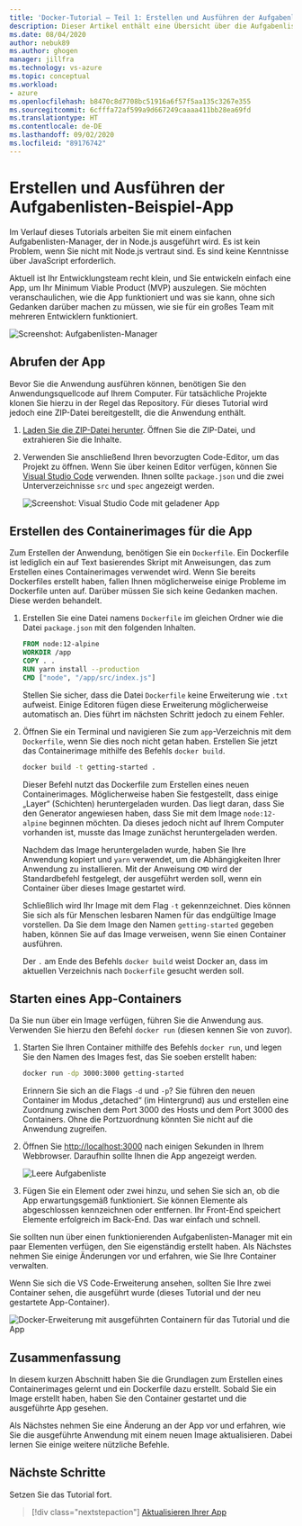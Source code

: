 ```yaml
---
title: 'Docker-Tutorial – Teil 1: Erstellen und Ausführen der Aufgabenlisten-Beispiel-App'
description: Dieser Artikel enthält eine Übersicht über die Aufgabenlisten-Beispiel-App, die in Node.js ausgeführt wird.
ms.date: 08/04/2020
author: nebuk89
ms.author: ghogen
manager: jillfra
ms.technology: vs-azure
ms.topic: conceptual
ms.workload:
- azure
ms.openlocfilehash: b8470c8d7708bc51916a6f57f5aa135c3267e355
ms.sourcegitcommit: 6cfffa72af599a9d667249caaaa411bb28ea69fd
ms.translationtype: HT
ms.contentlocale: de-DE
ms.lasthandoff: 09/02/2020
ms.locfileid: "89176742"
---
```

# <a name="build-and-run-the-todo-sample-app"></a>Erstellen und Ausführen der Aufgabenlisten-Beispiel-App

Im Verlauf dieses Tutorials arbeiten Sie mit einem einfachen Aufgabenlisten-Manager, der in Node.js ausgeführt wird. Es ist kein Problem, wenn Sie nicht mit Node.js vertraut sind. Es sind keine Kenntnisse über JavaScript erforderlich.

Aktuell ist Ihr Entwicklungsteam recht klein, und Sie entwickeln einfach eine App, um Ihr Minimum Viable Product (MVP) auszulegen. Sie möchten veranschaulichen, wie die App funktioniert und was sie kann, ohne sich Gedanken darüber machen zu müssen, wie sie für ein großes Team mit mehreren Entwicklern funktioniert.

![Screenshot: Aufgabenlisten-Manager](media/todo-list-sample.png)

## <a name="get-the-app"></a>Abrufen der App

Bevor Sie die Anwendung ausführen können, benötigen Sie den Anwendungsquellcode auf Ihrem Computer. Für tatsächliche Projekte klonen Sie hierzu in der Regel das Repository. Für dieses Tutorial wird jedoch eine ZIP-Datei bereitgestellt, die die Anwendung enthält.

1. [Laden Sie die ZIP-Datei herunter](/assets/app.zip). Öffnen Sie die ZIP-Datei, und extrahieren Sie die Inhalte.

1. Verwenden Sie anschließend Ihren bevorzugten Code-Editor, um das Projekt zu öffnen. Wenn Sie über keinen Editor verfügen, können Sie [Visual Studio Code](https://code.visualstudio.com/) verwenden. Ihnen sollte `package.json` und die zwei Unterverzeichnisse `src` und `spec` angezeigt werden.

    ![Screenshot: Visual Studio Code mit geladener App](media/ide-screenshot.png)

## <a name="building-the-apps-container-image"></a>Erstellen des Containerimages für die App

Zum Erstellen der Anwendung, benötigen Sie ein `Dockerfile`. Ein Dockerfile ist lediglich ein auf Text basierendes Skript mit Anweisungen, das zum Erstellen eines Containerimages verwendet wird. Wenn Sie bereits Dockerfiles erstellt haben, fallen Ihnen möglicherweise einige Probleme im Dockerfile unten auf. Darüber müssen Sie sich keine Gedanken machen. Diese werden behandelt.

1. Erstellen Sie eine Datei namens `Dockerfile` im gleichen Ordner wie die Datei `package.json` mit den folgenden Inhalten.

    ```dockerfile
    FROM node:12-alpine
    WORKDIR /app
    COPY . .
    RUN yarn install --production
    CMD ["node", "/app/src/index.js"]
    ```

    Stellen Sie sicher, dass die Datei `Dockerfile` keine Erweiterung wie `.txt` aufweist. Einige Editoren fügen diese Erweiterung möglicherweise automatisch an. Dies führt im nächsten Schritt jedoch zu einem Fehler.

1. Öffnen Sie ein Terminal und navigieren Sie zum `app`-Verzeichnis mit dem `Dockerfile`, wenn Sie dies noch nicht getan haben. Erstellen Sie jetzt das Containerimage mithilfe des Befehls `docker build`.

    ```bash
    docker build -t getting-started .
    ```

    Dieser Befehl nutzt das Dockerfile zum Erstellen eines neuen Containerimages. Möglicherweise haben Sie festgestellt, dass einige „Layer“ (Schichten) heruntergeladen wurden. Das liegt daran, dass Sie den Generator angewiesen haben, dass Sie mit dem Image `node:12-alpine` beginnen möchten. Da dieses jedoch nicht auf Ihrem Computer vorhanden ist, musste das Image zunächst heruntergeladen werden.

    Nachdem das Image heruntergeladen wurde, haben Sie Ihre Anwendung kopiert und `yarn` verwendet, um die Abhängigkeiten Ihrer Anwendung zu installieren. Mit der Anweisung `CMD` wird der Standardbefehl festgelegt, der ausgeführt werden soll, wenn ein Container über dieses Image gestartet wird.

    Schließlich wird Ihr Image mit dem Flag `-t` gekennzeichnet. Dies können Sie sich als für Menschen lesbaren Namen für das endgültige Image vorstellen. Da Sie dem Image den Namen `getting-started` gegeben haben, können Sie auf das Image verweisen, wenn Sie einen Container ausführen.

    Der `.` am Ende des Befehls `docker build` weist Docker an, dass im aktuellen Verzeichnis nach `Dockerfile` gesucht werden soll.

## <a name="starting-an-app-container"></a>Starten eines App-Containers

Da Sie nun über ein Image verfügen, führen Sie die Anwendung aus. Verwenden Sie hierzu den Befehl `docker run` (diesen kennen Sie von zuvor).

1. Starten Sie Ihren Container mithilfe des Befehls `docker run`, und legen Sie den Namen des Images fest, das Sie soeben erstellt haben:

    ```bash
    docker run -dp 3000:3000 getting-started
    ```

    Erinnern Sie sich an die Flags `-d` und `-p`? Sie führen den neuen Container im Modus „detached“ (im Hintergrund) aus und erstellen eine Zuordnung zwischen dem Port 3000 des Hosts und dem Port 3000 des Containers. Ohne die Portzuordnung könnten Sie nicht auf die Anwendung zugreifen.

1. Öffnen Sie [http://localhost:3000](http://localhost:3000) nach einigen Sekunden in Ihrem Webbrowser.
    Daraufhin sollte Ihnen die App angezeigt werden.

    ![Leere Aufgabenliste](media/todo-list-empty.png)

1. Fügen Sie ein Element oder zwei hinzu, und sehen Sie sich an, ob die App erwartungsgemäß funktioniert. Sie können Elemente als abgeschlossen kennzeichnen oder entfernen. Ihr Front-End speichert Elemente erfolgreich im Back-End. Das war einfach und schnell.

Sie sollten nun über einen funktionierenden Aufgabenlisten-Manager mit ein paar Elementen verfügen, den Sie eigenständig erstellt haben. Als Nächstes nehmen Sie einige Änderungen vor und erfahren, wie Sie Ihre Container verwalten.

Wenn Sie sich die VS Code-Erweiterung ansehen, sollten Sie Ihre zwei Container sehen, die ausgeführt wurde (dieses Tutorial und der neu gestartete App-Container).

![Docker-Erweiterung mit ausgeführten Containern für das Tutorial und die App](media/vs-two-containers.png)

## <a name="recap"></a>Zusammenfassung

In diesem kurzen Abschnitt haben Sie die Grundlagen zum Erstellen eines Containerimages gelernt und ein Dockerfile dazu erstellt. Sobald Sie ein Image erstellt haben, haben Sie den Container gestartet und die ausgeführte App gesehen.

Als Nächstes nehmen Sie eine Änderung an der App vor und erfahren, wie Sie die ausgeführte Anwendung mit einem neuen Image aktualisieren. Dabei lernen Sie einige weitere nützliche Befehle.

## <a name="next-steps"></a>Nächste Schritte

Setzen Sie das Tutorial fort.

> [!div class="nextstepaction"]
> [Aktualisieren Ihrer App](update-your-app.md)